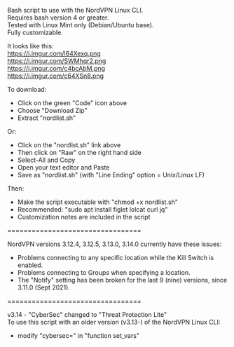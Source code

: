 Bash script to use with the NordVPN Linux CLI.  
Requires bash version 4 or greater.  
Tested with Linux Mint only (Debian/Ubuntu base).   
Fully customizable. 

It looks like this:   
https://i.imgur.com/l64Xexq.png  
https://i.imgur.com/SWMhqr2.png  
https://i.imgur.com/c4bcAbM.png  
https://i.imgur.com/c64XSn8.png  

To download:    
- Click on the green "Code" icon above
- Choose "Download Zip" 
- Extract "nordlist.sh"  

Or:
- Click on the "nordlist.sh" link above
- Then click on "Raw" on the right hand side
- Select-All and Copy
- Open your text editor and Paste
- Save as "nordlist.sh" (with "Line Ending" option = Unix/Linux LF)

Then:   
- Make the script executable with "chmod +x nordlist.sh"
- Recommended: "sudo apt install figlet lolcat curl jq"
- Customization notes are included in the script

=================================

NordVPN versions 3.12.4, 3.12.5, 3.13.0, 3.14.0 currently have these issues:

 - Problems connecting to any specific location while the Kill Switch is enabled.  
 - Problems connecting to Groups when specifying a location. 
 - The "Notify" setting has been broken for the last 9 (nine) versions, since 3.11.0 (Sept 2021).

=================================

v3.14 - "CyberSec" changed to "Threat Protection Lite"  
To use this script with an older version (v3.13-) of the NordVPN Linux CLI:  
- modify "cybersec=" in "function set_vars"
